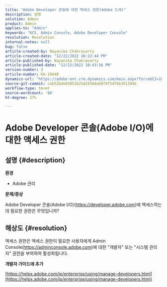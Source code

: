```yaml
---
title: "Adobe Developer 콘솔에 대한 액세스 권한(Adobe I/O)"
description: 설명
solution: Admin
product: Admin
applies-to: "Admin"
keywords: "KCS, Admin Console, Adobe Developer Console"
resolution: Resolution
internal-notes: null
bug: false
article-created-by: Nayanika Chakravarty
article-created-date: "12/22/2022 10:22:44 PM"
article-published-by: Nayanika Chakravarty
article-published-date: "12/22/2022 10:43:16 PM"
version-number: 3
article-number: KA-19448
dynamics-url: "https://adobe-ent.crm.dynamics.com/main.aspx?forceUCI=1&pagetype=entityrecord&etn=knowledgearticle&id=4793eb26-4782-ed11-81ac-6045bd006e5a"
source-git-commit: cab52bde65851625d24384eb0f4f5dfbb391394b
workflow-type: tm+mt
source-wordcount: '88'
ht-degree: 27%

---
```


# Adobe Developer 콘솔(Adobe I/O)에 대한 액세스 권한

## 설명 {#description}


<b>환경</b>

- Adobe 관리

<b>문제/증상</b>

Adobe Developer 콘솔(Adobe I/O)(https://developer.adobe.com)에 액세스하는 데 필요한 권한은 무엇입니까?


## 해상도 {#resolution}


액세스 권한은 액세스 권한이 필요한 사용자에게 Admin Console(https://adminconsole.adobe.com)에 대한 &quot;개발자&quot; 또는 &quot;시스템 관리자&quot; 권한을 부여하여 활성화됩니다.

<b>개발자 가이드에 추가</b>

[https://helpx.adobe.com/jp/enterprise/using/manage-developers.html](https://helpx.adobe.com/jp/enterprise/using/manage-developers.html)
